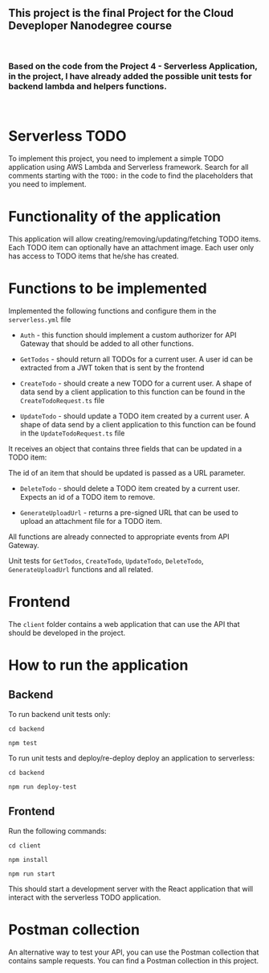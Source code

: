 ## <b>This project is the final Project for the Cloud Deveploper Nanodegree course 
</b></br>


### Based on the code from the Project 4 - Serverless Application, in the project, I have already added the possible unit tests for backend lambda and helpers functions.
</br>

# Serverless TODO

To implement this project, you need to implement a simple TODO application using AWS Lambda and Serverless framework. Search for all comments starting with the `TODO:` in the code to find the placeholders that you need to implement.

# Functionality of the application

This application will allow creating/removing/updating/fetching TODO items. Each TODO item can optionally have an attachment image. Each user only has access to TODO items that he/she has created.
   
# Functions to be implemented

Implemented the following functions and configure them in the `serverless.yml` file

* `Auth` - this function should implement a custom authorizer for API Gateway that should be added to all other functions.

* `GetTodos` - should return all TODOs for a current user. A user id can be extracted from a JWT token that is sent by the frontend

* `CreateTodo` - should create a new TODO for a current user. A shape of data send by a client application to this function can be found in the `CreateTodoRequest.ts` file

* `UpdateTodo` - should update a TODO item created by a current user. A shape of data send by a client application to this function can be found in the `UpdateTodoRequest.ts` file

It receives an object that contains three fields that can be updated in a TODO item:

The id of an item that should be updated is passed as a URL parameter.

* `DeleteTodo` - should delete a TODO item created by a current user. Expects an id of a TODO item to remove.

* `GenerateUploadUrl` - returns a pre-signed URL that can be used to upload an attachment file for a TODO item.

All functions are already connected to appropriate events from API Gateway.

Unit tests for `GetTodos`, `CreateTodo`, `UpdateTodo`, `DeleteTodo`, `GenerateUploadUrl` functions and all related.

# Frontend

The `client` folder contains a web application that can use the API that should be developed in the project.


# How to run the application

## Backend

To run backend unit tests only:

```
cd backend

npm test
```

To run unit tests and deploy/re-deploy deploy an application  to serverless:

```
cd backend

npm run deploy-test
```

## Frontend

Run the following commands:

```
cd client

npm install

npm run start
```

This should start a development server with the React application that will interact with the serverless TODO application.

# Postman collection

An alternative way to test your API, you can use the Postman collection that contains sample requests. You can find a Postman collection in this project.